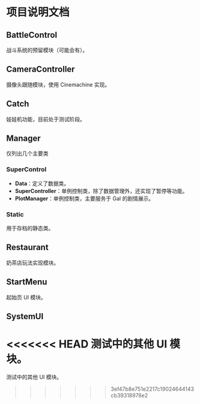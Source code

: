 # 项目说明文档

## BattleControl
战斗系统的预留模块（可能会有）。

## CameraController
摄像头跟随模块，使用 Cinemachine 实现。

## Catch
娃娃机功能，目前处于测试阶段。

## Manager
仅列出几个主要类
### SuperControl
- **Data**：定义了数据类。
- **SuperController**：单例控制类，除了数据管理外，还实现了暂停等功能。
- **PlotManager**：单例控制类，主要服务于 Gal 的剧情展示。

### Static
用于存档的静态类。

## Restaurant
奶茶店玩法实现模块。

## StartMenu
起始页 UI 模块。

## SystemUI
<<<<<<< HEAD
测试中的其他 UI 模块。
=======
测试中的其他 UI 模块。

>>>>>>> 3ef47b8e751e2217c19024644143cb39318978e2
